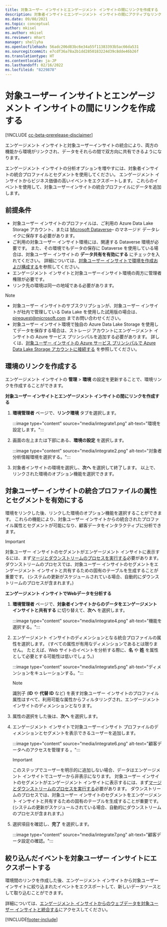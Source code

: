 ```yaml
---
title: 対象ユーザー インサイトとエンゲージメント インサイトの間にリンクを作成する
description: 対象者インサイトとエンゲージメント インサイトの間にアクティブなリンクを作成して、データの双方向共有を可能にします。
ms.date: 09/08/2021
ms.topic: conceptual
author: mkisel
ms.author: mkisel
ms.reviewer: mhart
manager: shellyha
ms.openlocfilehash: 56adc206d83bc6e34a55f11383393b5ac66da531
ms.sourcegitcommit: e7cdf36a78a2b1dd2850183224d39c8dde46b26f
ms.translationtype: HT
ms.contentlocale: ja-JP
ms.lasthandoff: 02/16/2022
ms.locfileid: "8229878"
---
```

# <a name="create-a-link-between-audience-insights-and-engagement-insights"></a>対象ユーザー インサイトとエンゲージメント インサイトの間にリンクを作成する

[!INCLUDE [cc-beta-prerelease-disclaimer](includes/cc-beta-prerelease-disclaimer.md)]

エンゲージメント インサイトと対象ユーザーインサイトの統合により、両方の機能から環境がリンクされ、データをそれらの間で双方向に共有できるようになります。

エンゲージメント インサイトの分析オプションを増やすには、対象者インサイトの統合プロファイルとセグメントを使用してください。 エンゲージメント インサイトからビジネス価値の高いイベントをエクスポートします。 これらのイベントを使用して、対象ユーザーインサイトの統合プロファイルにデータを追加します。

## <a name="prerequisites"></a>前提条件

- 対象ユーザー インサイトのプロファイルは、ご利用の Azure Data Lake Storage アカウント、または [Microsoft Dataverse](/powerapps/maker/data-platform/data-platform-intro)&ndash; のマネージド データレイクに保存する必要があります。 
- ご利用の対象ユーザー インサイト環境には、関連する Dataverse 環境が必要です。 また、その環境でもデータの保存に Dataverse を使用している場合は、対象ユーザー インサイトの **データ共有を有効にする** にチェックを入れてください。 詳細については、[対象ユーザー インサイトで環境を作成および構成する](../audience-insights/create-environment.md)を参照してください。
- エンゲージメント インサイトと対象ユーザーインサイト環境の両方に管理者権限が必要です。
- リンク先の環境は同一の地域である必要があります。

> [!NOTE]
> - 対象ユーザー インサイトのサブスクリプションが、対象ユーザー インサイトが社内で管理している Data Lake を使用した試用版の場合は、[pirequest@microsoft.com](mailto:pirequest@microsoft.com) までお問い合わせください。 
> - 対象ユーザー インサイト環境で独自の Azure Data Lake Storage を使用してデータを保存する場合は、ストレージ アカウントにエンゲージメント インサイトの Azure サービス プリンシパルを追加する必要があります。 詳しくは、[対象ユーザー インサイトの Azure サービス プリンシパルで Azure Data Lake Storage アカウントに接続する](../audience-insights/connect-service-principal.md) を参照してください。 


## <a name="create-an-environment-link"></a>環境のリンクを作成する

エンゲージメント インサイトの **管理** > **環境** の設定を更新することで、環境リンクを作成することができます。

**対象ユーザー インサイトとエンゲージメント インサイトの間にリンクを作成する**

1. **環境管理者** ページで、**リンク環境** タブを選択します。

    :::image type="content" source="media/integrate1.png" alt-text="環境を設定します。":::

1. 画面の左上または下部にある、**環境の設定** を選択します。

     :::image type="content" source="media/integrate2.png" alt-text="対象者分析情報環境を選択する。":::

1. 対象者インサイトの環境を選択し、**次へ** を選択して終了します。 以上で、リンクされた環境のオプション機能を選択できます。
 
## <a name="enable-audience-insights-unified-profiles-attributes-and-segments"></a>対象ユーザー インサイトの統合プロファイルの属性とセグメントを有効にする

環境をリンクした後、リンクした環境のオプション機能を選択することができます。 これらの機能により、対象ユーザー インサイトからの統合されたプロファイル属性とセグメントが可能になり、顧客データをインタラクティブに分析できます。

> [!IMPORTANT]
> 対象ユーザー インサイトのセグメントがエンゲージメント インサイトに表示するには、まず[マージとダウンストリームのプロセスを実行する](../audience-insights/merge-entities.md)必要があります。 ダウンストリームのプロセスでは、対象ユーザー インサイトのセグメントをエンゲージメント インサイトと共有するための固有のテーブルを生成することが重要です。 (システムの更新がスケジュールされている場合、自動的にダウンストリームのプロセスが含まれます。)

**エンゲージメント インサイトでWebデータを分析する**

1. **環境管理者** ページで、**対象者インサイトからのデータをエンゲージメント インサイトと共有する** に切り替えて、**次へ** を選択します。

    :::image type="content" source="media/integrate4.png" alt-text="機能を選択する。":::

1. エンゲージメント インサイトのディメンションとなる統合プロファイルの属性を選択します。 (すべての属性が有用なディメンションであるとは限りません。 たとえば、Web サイトのイベントを分析する際に、**名** や **姓** を属性として必要とする可能性は低いでしょう。)

    :::image type="content" source="media/integrate5.png" alt-text="ディメンションをキュレーションする。":::

   >[!NOTE]
   > 識別子 (**ID** や **代替 ID** など) を表す対象ユーザー インサイトのプロファイル属性はすべて、利用可能な属性からフィルタリングされ、エンゲージメント インサイトのディメンションとなります。

1. 属性の選択をした後は、**次へ** を選択します。
1. エンゲージメント インサイトで対象ユーザーインサイト プロファイルのディメンションとセグメントを表示できるユーザーを追加します。

    :::image type="content" source="media/integrate6.png" alt-text="顧客データへのアクセスを管理する 。":::

   > [!IMPORTANT]
   > このステップでユーザーを明示的に追加しない場合、データはエンゲージメント インサイトでユーザーから非表示になります。
   > 対象ユーザー インサイトのセグメントがエンゲージメント インサイトに表示するには、まず[マージとダウンストリームのプロセスを実行する](../audience-insights/merge-entities.md)必要があります。 ダウンストリームのプロセスでは、対象ユーザー インサイトのセグメントをエンゲージメント インサイトと共有するための固有のテーブルを生成することが重要です。 (システムの更新がスケジュールされている場合、自動的にダウンストリームのプロセスが含まれます。)

1. 選択項目を確認し、**完了** を選択します。

    :::image type="content" source="media/integrate7.png" alt-text="顧客データ設定の確認。":::

## <a name="export-refined-events-to-audience-insights"></a>絞り込んだイベントを対象ユーザー インサイトにエクスポートする

環境間のリンクを作成した後、エンゲージメント インサイトから対象ユーザー インサイトに絞り込まれたイベントをエクスポートして、新しいデータソースとして取り込むことができます。 

詳細については、[エンゲージメント インサイトからのウェブデータを対象ユーザー インサイトと統合する](../audience-insights/integrate-engagement-insights.md)にアクセスしてください。

<!--
## Share engagement insights refined events with audience insights

After you create a link between environments, a new option becomes available for you to share [refined events](refined-events.md) with audience insights.

Consider the following when creating refined events for audience insights: 

- Provide a meaningful name for the refined event. It will be used as an activity name in audience insights.
- Select at least the following properties to create an activity in audience insights: 
    - Signal.Action.Name indicates the activity details.
    - Signal.User.Id maps with the customer ID.
    - Signal.View.Uri is a web address as a basis for segments or measures.
    - Signal.Export.Id is a primary key for events.
    - Signal.Timestamp determines the date and time for the activity.

To share refined events:

1. From the engagement insights menu, select **Data** and then select the **Events** tab.
2. On the **Action** menu, select **Share as activity**.

    :::image type="content" source="media/integrate8.png" alt-text="Data shared events settings.":::

3. You can view and stop actively shared events on the **Export and Sharing** tab.
4. -- per Michael K, we need a mock here (Mukesh needs to update to reflect what happens in AUI once a user shares a refined event (i.e. no longer AUI, data wrangler needs to go discover data in the storage, the shared event is available as a DS and entity, correct?)

### Attach refined events shared as activities to unified profiles in audience insights

You can bring customer web activity data from engagement insights into audience insights. In addition to transactional, demographic, or behavioral data, you can view activities on the web in unified customer profiles. You can then use these profiles to get insights such as segments, measures, and predictions for audience activation.

Follow the steps in [data unification](../audience-insights/data-unification.md) to map, match, and merge website authentication information to unified profiles in audience insights.

You can also share refined events that are now available in audience insights, identified as data sources and entities. 

Next, you can relate event data from engagement insights as unified activities in customer profiles.

### Relate refined event data as an activity of a customer profile

After unifying the data, you can configure the activity for the customer profile. For more information, go to [Customer activities](../audience-insights/activities.md).

:::image type="content" source="media/web-event-activity.png" alt-text="Activities page with expanded Edit activity pane.":::

Next, configure the new activity by using mapping elements: 

- **Primary Key**: Signal.Export.Id, a unique ID that is available for every event record in engagement insights. This property is automatically generated.

- **Timestamp**: Signal.Timestamp in the event property.

- **Event**: Signal.Name, the event name that you want to track.

- **Web address**: Signal.View.Uri that refers to the URI of the page that created the event.

- **Details**: Signal.Action.Name to represent the information to associate with the event. The selected property in this case indicates that the event is for email promotion.

- **Activity type**: In this example, we choose the existing activity type WebLog. This selection is a useful filter option to run prediction models or create segments based on this activity type.

- **Set up relationship**: This important setting ties the activity to existing customer profiles. **Signal.User.Id** is the identifier configured in the SDK to be collected. It relates to the user ID in other data sources that are configured in audience insights. 

This example configures the relationship between Signal.User.Id and RetailCustomers:CustomerRetailId, which is the primary key that was identified in the map step of the data unification process.

After processing the activities, you can review customer records and open a customer card to see activities from engagement insights in the timeline. 

> [!TIP]
> To find a customer ID that has an engagement insights activity, go to **Entities** and preview the data for the UnifiedActivity entity. **ActivityTypeDisplay = WebLog** contains the engagement insights activity configured in the preceding example. Copy the customer ID for one of those records and search<!--note from editor: Edit okay? I couldn't quite follow this.-- > for that ID on the **Customers** page.

--> 

[!INCLUDE[footer-include](../includes/footer-banner.md)]
